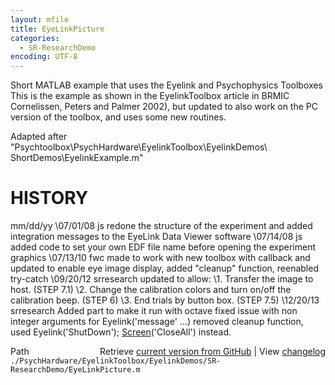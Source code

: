 ```yaml
---
layout: mfile
title: EyeLinkPicture
categories:
  - SR-ResearchDemo
encoding: UTF-8
---
```


 Short MATLAB example that uses the Eyelink and Psychophysics Toolboxes
 This is the example as shown in the EyelinkToolbox article in BRMIC
 Cornelissen, Peters and Palmer 2002), but updated to also work on the
 PC version of the toolbox, and uses some new routines.

 Adapted after "Psychtoolbox\\PsychHardware\\EyelinkToolbox\\EyelinkDemos\\
 ShortDemos\\EyelinkExample.m"

#  HISTORY

 mm/dd/yy
 \07/01/08 js    redone the structure of the experiment and added
        integration messages to the EyeLink Data Viewer software
 \07/14/08 js    added code to set your own EDF file name before opening
        the experiment graphics
 \07/13/10  fwc made to work with new toolbox with callback and updated to
               enable eye image display, added "cleanup" function,
               reenabled try-catch
 \09/20/12 srresearch updated to allow:
               \1. Transfer the image to host. (STEP 7.1)
               \2. Change the calibration colors and turn on/off the
                   calibration beep. (STEP 6)
               \3. End trials by button box. (STEP 7.5)
 \12/20/13  srresearch
                Added part to make it run with octave
                fixed issue with non integer arguments for Eyelink('message' ...)
                removed cleanup function, used Eyelink('ShutDown'); [Screen](/docs/Screen)('CloseAll') instead.



<div class="code_header" style="text-align:right;">
  <span style="float:left;">Path&nbsp;&nbsp;</span> <span class="counter">Retrieve <a href=
  "https://raw.github.com/Psychtoolbox-3/Psychtoolbox-3/beta/./PsychHardware/EyelinkToolbox/EyelinkDemos/SR-ResearchDemo/EyeLinkPicture.m">current version from GitHub</a> | View <a href=
  "https://github.com/Psychtoolbox-3/Psychtoolbox-3/commits/beta/./PsychHardware/EyelinkToolbox/EyelinkDemos/SR-ResearchDemo/EyeLinkPicture.m">changelog</a></span>
</div>
<div class="code">
  <code>./PsychHardware/EyelinkToolbox/EyelinkDemos/SR-ResearchDemo/EyeLinkPicture.m</code>
</div>
